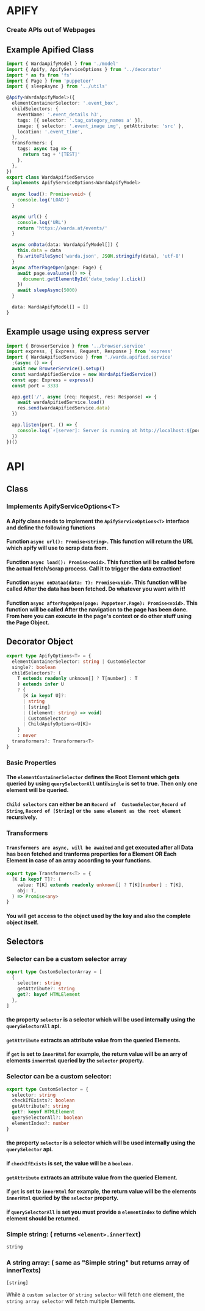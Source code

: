 # APIFY
### Create APIs out of Webpages


## Example Apified Class
```typescript
import { WardaApifyModel } from './model'
import { Apify, ApifyServiceOptions } from '../decorator'
import * as fs from 'fs'
import { Page } from 'puppeteer'
import { sleepAsync } from '../utils'

@Apify<WardaApifyModel>({
  elementContainerSelector: '.event_box',
  childSelectors: {
    eventName: '.event_details h3',
    tags: [{ selector: '.tag_category_names a' }],
    image: { selector: '.event_image img', getAttribute: 'src' },
    location: '.event_time',
  },
  transformers: {
    tags: async tag => {
      return tag + '[TEST]'
    },
  },
})
export class WardaApifiedService
  implements ApifyServiceOptions<WardaApifyModel>
{
  async load(): Promise<void> {
    console.log('LOAD')
  }

  async url() {
    console.log('URL')
    return 'https://warda.at/events/'
  }

  async onData(data: WardaApifyModel[]) {
    this.data = data
    fs.writeFileSync('warda.json', JSON.stringify(data), 'utf-8')
  }
  async afterPageOpen(page: Page) {
    await page.evaluate(() => {
      document.getElementById('date_today').click()
    })
    await sleepAsync(5000)
  }

  data: WardaApifyModel[] = []
}


```

## Example usage using express server

```typescript
import { BrowserService } from '../browser.service'
import express, { Express, Request, Response } from 'express'
import { WardaApifiedService } from './warda.apified.service'
  ;(async () => {
  await new BrowserService().setup()
  const wardaApifiedService = new WardaApifiedService()
  const app: Express = express()
  const port = 3333

  app.get('/', async (req: Request, res: Response) => {
    await wardaApifiedService.load()
    res.send(wardaApifiedService.data)
  })

  app.listen(port, () => {
    console.log(`⚡️[server]: Server is running at http://localhost:${port}`)
  })
})()

```


# API

## Class
### Implements ApifyServiceOptions\<T>
#### A Apify class needs to implement the ```ApifyServiceOptions<T>``` interface and define the following functions
#### Function ```async url(): Promise<string>```. This function will return the URL which apify will use to scrap data from.
#### Function ```async load(): Promise<void>```. This function will be called before the actual fetch/scrap process. Call it to trigger the data extraction!
#### Function ```async onDataa(data: T): Promise<void>```. This function will be called After the data has been fetched. Do whatever you want with it!
#### Function ```async afterPageOpen(page: Puppeteer.Page): Promise<void>```. This function will be called After the navigation to the page has been done. From here you can execute in the page's context or do other stuff using the Page Object.
## Decorator Object
```typescript
export type ApifyOptions<T> = {
  elementContainerSelector: string | CustomSelector
  single?: boolean
  childSelectors?: (
    T extends readonly unknown[] ? T[number] : T
    ) extends infer U
    ? {
      [K in keyof U]?:
      | string
      | [string]
      | ((element: string) => void)
      | CustomSelector
      | ChildApifyOptions<U[K]>
    }
    : never
  transformers?: Transformers<T>
}
```
### Basic Properties
#### The ```elementContainerSelector``` defines the Root Element which gets queried by using ```querySelectorAll``` until```single``` is set to true. Then only one element will be queried.
#### ```Child selectors``` can either be an ```Record of  CustomSelector```,```Record of String```, ```Record of [String]``` or ```the same element as the root element``` recursively.

### Transformers
#### ```Transformers are async, will be awaited``` and get executed after all Data has been fetched and tranforms properties for a Element OR Each Element in case of an array according to your functions. 

```typescript
export type Transformers<T> = {
  [K in keyof T]?: (
    value: T[K] extends readonly unknown[] ? T[K][number] : T[K],
    obj: T,
  ) => Promise<any>
}
```
#### You will get access to the object used by the key and also the complete object itself.


## Selectors

### Selector can be a custom selector array
```typescript
export type CustomSelectorArray = [
  {
    selector: string
    getAttribute?: string
    get?: keyof HTMLElement
  },
]
```
#### the property ```selector``` is a selector which will be used internally using the ```querySelectorAll``` api.
#### ```getAttribute``` extracts an attribute value from the queried Elements.
#### if ```get``` is set to ```innerHtml``` for example, the return value will be an arry of elements ```innerHtml``` queried by the ```selector``` property.

### Selector can be a custom selector:

```typescript
export type CustomSelector = {
  selector: string
  checkIfExists?: boolean
  getAttribute?: string
  get?: keyof HTMLElement
  querySelectorAll?: boolean
  elementIndex?: number
}
```
#### the property ```selector``` is a selector which will be used internally using the ```querySelector``` api.
#### if ```checkIfExists``` is set, the value will be a ```boolean```.
#### ```getAttribute``` extracts an attribute value from the queried Element.
#### if ```get``` is set to ```innerHtml``` for example, the return value will be the elements ```innerHtml``` queried by the ```selector``` property.
#### if ```querySelectorAll``` is set you must provide a ```elementIndex``` to define which element should be returned.
###
### Simple string: ( returns  ```<element>.innerText```)
```typescript
string
```
### A string array: ( same as "Simple string" but returns array of innerTexts)
```typescript
[string]
```

While a ```custom selector``` or ```string selector``` will fetch one element, the ```string array selector``` will fetch multiple Elements.
